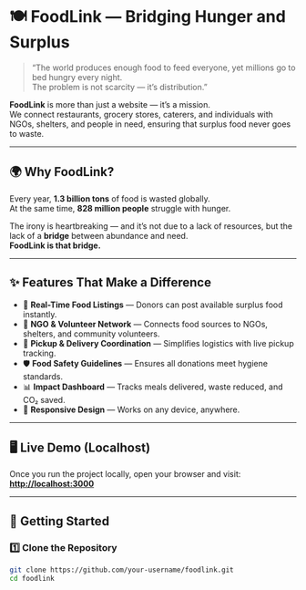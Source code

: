 # 🍽️ FoodLink — Bridging Hunger and Surplus

> “The world produces enough food to feed everyone, yet millions go to bed hungry every night.  
> The problem is not scarcity — it’s distribution.”

**FoodLink** is more than just a website — it’s a mission.  
We connect restaurants, grocery stores, caterers, and individuals with NGOs, shelters, and people in need, ensuring that surplus food never goes to waste.

---

## 🌍 Why FoodLink?
Every year, **1.3 billion tons** of food is wasted globally.  
At the same time, **828 million people** struggle with hunger.  

The irony is heartbreaking — and it’s not due to a lack of resources, but the lack of a **bridge** between abundance and need.  
**FoodLink is that bridge.**

---

## ✨ Features That Make a Difference
- 📍 **Real-Time Food Listings** — Donors can post available surplus food instantly.
- 🤝 **NGO & Volunteer Network** — Connects food sources to NGOs, shelters, and community volunteers.
- 🚚 **Pickup & Delivery Coordination** — Simplifies logistics with live pickup tracking.
- 🛡 **Food Safety Guidelines** — Ensures all donations meet hygiene standards.
- 📊 **Impact Dashboard** — Tracks meals delivered, waste reduced, and CO₂ saved.
- 📱 **Responsive Design** — Works on any device, anywhere.

---

## 🖥 Live Demo (Localhost)
Once you run the project locally, open your browser and visit:  
**[http://localhost:3000](http://localhost:3000)**

---

## 🚀 Getting Started

### 1️⃣ Clone the Repository
```bash
git clone https://github.com/your-username/foodlink.git
cd foodlink

